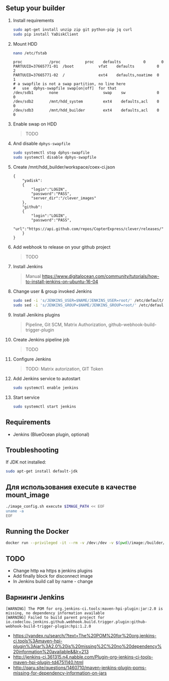 ## Setup your builder

1. Install requirements
    ```bash
    sudo apt-get install unzip zip git python-pip jq curl
    sudo pip install YaDiskClient
    ```
2. Mount HDD
    ```bash
    nano /etc/fstab
    ```
    ```
    proc            /proc           proc    defaults          0       0
    PARTUUID=37665771-01  /boot           vfat    defaults          0       2
    PARTUUID=37665771-02  /               ext4    defaults,noatime  0       1
    # a swapfile is not a swap partition, no line here
    #   use  dphys-swapfile swap[on|off]  for that
    /dev/sdb1       none                    swap    sw              0       0
    /dev/sdb2       /mnt/hdd_system         ext4    defaults,acl    0       0
    /dev/sdb3       /mnt/hdd_builder        ext4    defaults,acl    0       0
    ```

3. Enable swap on HDD
    > TODO
4. And disable `dphys-swapfile`
    ```bash
    sudo systemctl stop dphys-swapfile
    sudo systemctl disable dphys-swapfile
    ```
5. Create /mnt/hdd_builder/workspace/coex-ci.json
    ```(json)
    {
        "yadisk":
        {
            "login":"LOGIN",
            "password":"PASS",
            "server_dir":"/clever_images"
        },
        "github":
        {
            "login":"LOGIN",
            "password":"PASS",
            "url":"https://api.github.com/repos/CopterExpress/clever/releases/"
        }
    }
    ```
6. Add webhook to release on your github project
    > TODO
7. Install Jenkins
    > Manual https://www.digitalocean.com/community/tutorials/how-to-install-jenkins-on-ubuntu-16-04
8. Change user & group invoked Jenkins
    ```bash
    sudo sed -i 's/JENKINS_USER=$NAME/JENKINS_USER=root/' /etc/default/jenkins
    sudo sed -i 's/JENKINS_GROUP=$NAME/JENKINS_GROUP=root/' /etc/default/jenkins
    ```
9. Install Jenikins plugins
    > Pipeline, Git SCM, Matrix Authorization, github-webhook-build-trigger-plugin
10. Create Jenkins pipeline job
    > TODO
11. Configure Jenkins
    > TODO: Matrix autorization, GIT Token
12. Add Jenkins service to autostart
    ```bash
    sudo systemctl enable jenkins
    ```
13. Start service
    ```bash
    sudo systemctl start jenkins
    ```

## Requirements

* Jenkins (BlueOcean plugin, optional)

## Troubleshooting

If JDK not installed:

```bash
sudo apt-get install default-jdk
```

## Для использования execute в качестве mount_image

```bash
./image_config.sh execute $IMAGE_PATH << EOF
uname -a
EOF
```

## Running the Docker

```bash
docker run --privileged -it --rm -v /dev:/dev -v $(pwd)/image:/builder/image smirart/builder
```

## TODO

* Change http на https в jenkins plugins
* Add finally block for disconnect image
* In Jenkins build call by name - change

## Варнинги Jenkins

```log
[WARNING] The POM for org.jenkins-ci.tools:maven-hpi-plugin:jar:2.0 is missing, no dependency information available
[WARNING] Failed to build parent project for io.codeclou.jenkins.github.webhook.build.trigger.plugin:github-webhook-build-trigger-plugin:hpi:1.2.0
```

* https://yandex.ru/search/?text=The%20POM%20for%20org.jenkins-ci.tools%3Amaven-hpi-plugin%3Ajar%3A2.0%20is%20missing%2C%20no%20dependency%20information%20available&&lr=213
* http://jenkins-ci.361315.n4.nabble.com/Plugin-org-jenkins-ci-tools-maven-hpi-plugin-td4751140.html
* http://qaru.site/questions/1460710/maven-jenkins-plugin-poms-missing-for-dependency-information-on-jars
